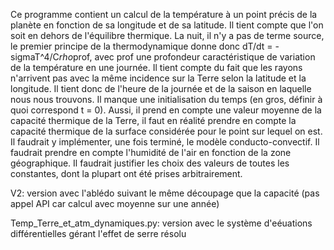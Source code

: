 Ce programme contient un calcul de la température à un point précis de la planète en fonction de sa longitude et de sa latitude.
Il tient compte que l'on soit en dehors de l'équilibre thermique. La nuit, il n'y a pas de terme source, le premier principe de la thermodynamique donne donc dT/dt = -sigmaT^4/C*rho*prof, avec prof une profondeur caractéristique de variation de la température en une journée.
Il tient compte du fait que les rayons n'arrivent pas avec la même incidence sur la Terre selon la latitude et la longitude.
Il tient donc de l'heure de la journée et de la saison en laquelle nous nous trouvons.
Il manque une initialisation du temps (en gros, définir à quoi correspond t = 0).
Aussi, il prend en compte une valeur moyenne de la capacité thermique de la Terre, il faut en réalité prendre en compte la capacité thermique de la surface considérée pour le point sur lequel on est.
Il faudrait y implémenter, une fois terminé, le modèle conducto-convectif.
Il faudrait prendre en compte l'humidité de l'air en fonction de la zone géographique.
Il faudrait justifier les choix des valeurs de toutes les constantes, dont la plupart ont été prises arbitrairement.

V2: version avec l'ablédo suivant le même découpage que la capacité 
(pas appel API car calcul avec moyenne sur une année)

Temp_Terre_et_atm_dynamiques.py: version avec le système d'eéuations différentielles gérant l'effet de serre résolu
